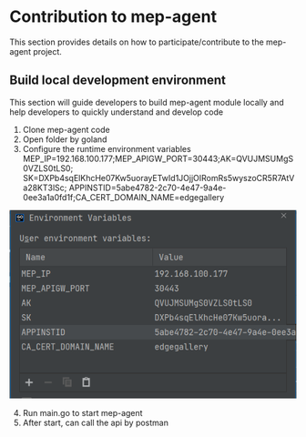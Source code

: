 Contribution to mep-agent
==========================

This section provides details on how to participate/contribute to the mep-agent project. 

## Build local development environment

This section will guide developers to build mep-agent module locally and help developers to quickly understand and
 develop code 

1. Clone mep-agent code
2. Open folder by goland
3. Configure the runtime environment variables</br>
MEP_IP=192.168.100.177;MEP_APIGW_PORT=30443;AK=QVUJMSUMgS0VZLS0tLS0;
SK=DXPb4sqElKhcHe07Kw5uorayETwId1JOjjOIRomRs5wyszoCR5R7AtVa28KT3lSc;
APPINSTID=5abe4782-2c70-4e47-9a4e-0ee3a1a0fd1f;CA_CERT_DOMAIN_NAME=edgegallery</br>

![](/uploads/images/2021/mep/mep-agent_config_env_variables.png "env variables")

4. Run main.go to start mep-agent
5. After start, can call the api by postman